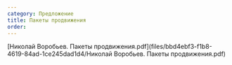 ```yaml
---
category: Предложение
title: Пакеты продвижения
order: 
--- 
```


[Николай Воробьев. Пакеты продвижения.pdf](files/bbd4ebf3-f1b8-4619-84ad-1ce245dad1d4/Николай Воробьев. Пакеты продвижения.pdf)